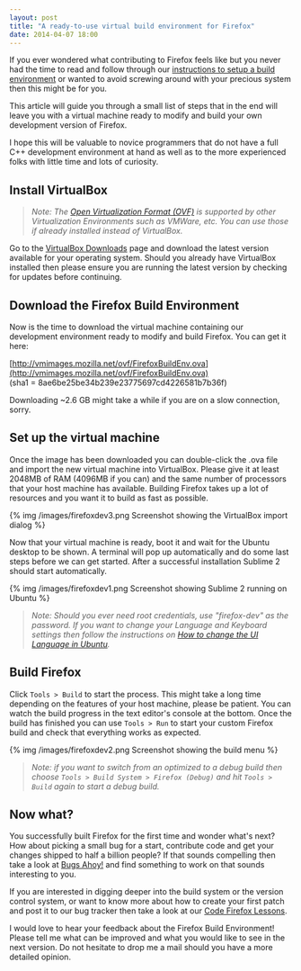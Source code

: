 ```yaml
---
layout: post
title: "A ready-to-use virtual build environment for Firefox"
date: 2014-04-07 18:00
---
```


If you ever wondered what contributing to Firefox feels like but you never had
the time to read and follow through our
[instructions to setup a build environment](https://developer.mozilla.org/docs/Simple_Firefox_build)
or wanted to avoid screwing around with your precious system then this might
be for you.

This article will guide you through a small list of steps that in the end
will leave you with a virtual machine ready to modify and build your own
development version of Firefox.

I hope this will be valuable to novice programmers that do not have a full
C++ development environment at hand as well as to the more experienced
folks with little time and lots of curiosity.

## Install VirtualBox

> *Note: The [Open Virtualization Format (OVF)](https://en.wikipedia.org/wiki/Open_Virtualization_Format)
> is supported by other Virtualization Environments such as VMWare, etc. You
> can use those if already installed instead of VirtualBox.*

Go to the [VirtualBox Downloads](https://www.virtualbox.org/wiki/Downloads)
page and download the latest version available for your operating system.
Should you already have VirtualBox installed then please ensure you are running
the latest version by checking for updates before continuing.

## Download the Firefox Build Environment

Now is the time to download the virtual machine containing our development
environment ready to modify and build Firefox. You can get it here:

[http://vmimages.mozilla.net/ovf/FirefoxBuildEnv.ova](http://vmimages.mozilla.net/ovf/FirefoxBuildEnv.ova)  
(sha1 = 8ae6be25be34b239e23775697cd4226581b7b36f)

Downloading ~2.6 GB might take a while if you are on a slow connection, sorry.

## Set up the virtual machine

Once the image has been downloaded you can double-click the .ova file
and import the new virtual machine into VirtualBox. Please give it at least
2048MB of RAM (4096MB if you can) and the same number of processors that your
host machine has available. Building Firefox takes up a lot of resources and
you want it to build as fast as possible.

{% img /images/firefoxdev3.png Screenshot showing the VirtualBox import dialog %}

Now that your virtual machine is ready, boot it and wait for the Ubuntu desktop
to be shown. A terminal will pop up automatically and do some last steps before
we can get started. After a successful installation Sublime 2 should start
automatically.

{% img /images/firefoxdev1.png Screenshot showing Sublime 2 running on Ubuntu %}

> *Note: Should you ever need root credentials, use "firefox-dev" as the
> password. If you want to change your Language and Keyboard settings then
> follow the instructions on
> [How to change the UI Language in Ubuntu](http://www.howtogeek.com/howto/17528/change-the-user-interface-language-in-ubuntu/).*

## Build Firefox

Click `Tools > Build` to start the process. This might take a long time
depending on the features of your host machine, please be patient. You can
watch the build progress in the text editor's console at the bottom. Once the
build has finished you can use `Tools > Run` to start your custom Firefox
build and check that everything works as expected.

{% img /images/firefoxdev2.png Screenshot showing the build menu %}

> *Note: if you want to switch from an optimized to a debug build then
> choose `Tools > Build System > Firefox (Debug)` and hit `Tools > Build`
> again to start a debug build.*

## Now what?

You successfully built Firefox for the first time and wonder what's next? How
about picking a small bug for a start, contribute code and get your changes
shipped to half a billion people? If that sounds compelling then take a look
at [Bugs Ahoy!](http://www.joshmatthews.net/bugsahoy/) and find something to
work on that sounds interesting to you.

If you are interested in digging deeper into the build system or the version
control system, or want to know more about how to create your first patch and
post it to our bug tracker then take a look at our
[Code Firefox Lessons](http://codefirefox.com/).

I would love to hear your feedback about the Firefox Build Environment!
Please tell me what can be improved and what you would like to see in the next
version. Do not hesitate to drop me a mail should you have a more detailed
opinion.
